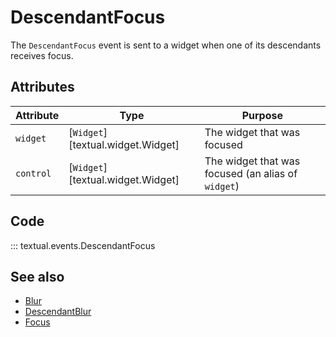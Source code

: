 # DescendantFocus

The `DescendantFocus` event is sent to a widget when one of its descendants receives focus.

## Attributes

| Attribute | Type                              | Purpose                                            |
|-----------|-----------------------------------|----------------------------------------------------|
| `widget`  | [`Widget`][textual.widget.Widget] | The widget that was focused                        |
| `control` | [`Widget`][textual.widget.Widget] | The widget that was focused (an alias of `widget`) |

## Code

::: textual.events.DescendantFocus

## See also

- [Blur](blur.md)
- [DescendantBlur](descendant_blur.md)
- [Focus](focus.md)
